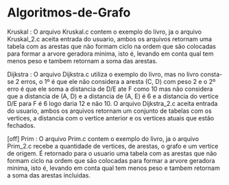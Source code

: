 # Algoritmos-de-Grafo

Kruskal : O arquivo Kruskal.c contem o exemplo do livro, ja o arquivo Kruskal_2.c aceita entrada do usuario, ambos os arquivos retornam uma tabela com as arestas que não formam ciclo na ordem que são colocadas para formar a arvore geradora minima, isto é, levando em conta qual tem menos peso e tambem retornam a soma das arestas.

Dijkstra : O arquivo Dijkstra.c utiliza o exemplo do livro, mas no livro consta-se 2 erros, o 1º é que ele não considera a aresta (C, D) com peso 2 e o 2º erro é que ele soma a distancia de D/E ate F como 10 mas não considera que a distancia de (A, D) e a distancia de (A, E) é 6 e a distancia do vertice D/E para F é 6 logo daria 12 e não 10. O arquivo Dijkstra_2.c aceita entrada do usuario, ambos os arquivos retornam um conjunto de tabelas com os vertices, a distancia com o vertice anterior e os vertices atuais que estão fechados.

[off] Prim : O arquivo Prim.c contem o exemplo do livro, ja o arquivo Prim_2.c recebe a quantidade de vertices, de arestas, o grafo e um vertice de origem. É retornado para o usuario uma tabela com as arestas que não formam ciclo na ordem que são colocadas para formar a arvore geradora minima, isto é, levando em conta qual tem menos peso e tambem retornam a soma das arestas incluidas. 
